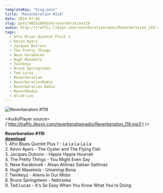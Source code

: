 ```yaml
---
templateKey: "blog-post"
title: "Reverberation #119"
date: 2014-07-02
slug: post/90551684354/reverberation119
audio: http://traffic.libsyn.com/reverberationradio/Reverberation_119.mp3
tags:
  - Afro Blues Quintet Plust 1
  - Kevin Ayers
  - Jacques Dutronc
  - The Pretty Things
  - Nese Karaböcek
  - Hugh Masekela
  - Twinkeyz
  - Bruce Springsteen
  - Ted Lucas
  - Reverberation
  - ReverberationRadio
  - Reverberation Radio
  - ReverbRadio
  - Allah-Las
---
```


![Reverberation #119](../images/3df873db39bae358cd33ca9480ce2c7579a2fe6cc0502b34a73403a91b7a6cf0.jpg)

<AudioPlayer source={'http://traffic.libsyn.com/reverberationradio/Reverberation_119.mp3'} />

<p><strong>Reverberation #119<br /></strong><strong><a href="http://traffic.libsyn.com/reverberationradio/Reverberation_119.mp3">download<br /></a></strong>1. Afro Blues Quintet Plus 1 - La La La La La<br />2. Kevin Ayers - The Oyster and The Flying Fish<br />3. Jacques Dutronc - Hippie Hippie Hourrah<br />4. The Pretty Things - You Might Even Say<br />5. Nese Karab&ouml;cek - Atsan Atilmaz Satsan Satilmaz<br />6. Hugh Masekela - Umaningi Bona<br />7. Twinkeyz - Aliens In Our Midst<br />8. Bruce Springsteen - Nebraska<br />9. Ted Lucas - It's So Easy When You Know What You're Doing</p>
